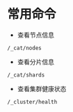 # 常用命令

- 查看节点信息

```shell
/_cat/nodes
```

- 查看分片信息

```shell
/_cat/shards
```

- 查看集群健康状态

```shell
/_cluster/health
```
